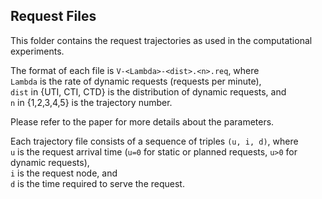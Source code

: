 ## Request Files

This folder contains the request trajectories as used in the computational experiments.

The format of each file is `V-<Lambda>-<dist>.<n>.req`, where\
`Lambda` is the rate of dynamic requests (requests per minute),\
`dist` in {UTI, CTI, CTD} is the distribution of dynamic requests, and\
`n` in {1,2,3,4,5} is the trajectory number.

Please refer to the paper for more details about the parameters.

Each trajectory file consists of a sequence of triples `(u, i, d)`, where\
`u` is the request arrival time (`u=0` for static or planned requests, `u>0` for dynamic requests),\
`i` is the request node, and\
`d` is the time required to serve the request.

